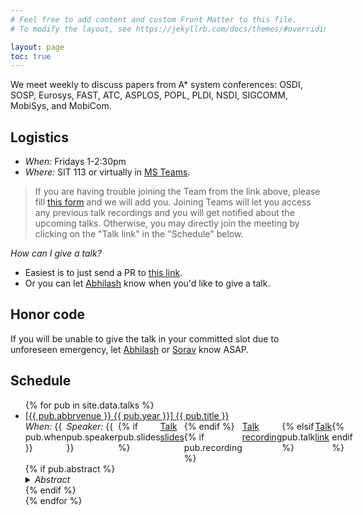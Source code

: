 ```yaml
---
# Feel free to add content and custom Front Matter to this file.
# To modify the layout, see https://jekyllrb.com/docs/themes/#overriding-theme-defaults

layout: page
toc: true
---
```

We meet weekly to discuss papers from A\* system conferences: OSDI, SOSP,
Eurosys, FAST, ATC, ASPLOS, POPL, PLDI, NSDI, SIGCOMM, MobiSys, and MobiCom.

## Logistics

* *When:* Fridays 1-2:30pm
* *Where:* SIT 113 or virtually in [MS Teams](https://teams.microsoft.com/l/team/19%3aRCfaq891_efLuFCzx8w4qEjO4sFxH6d_7rQvBkWUwgc1%40thread.tacv2/conversations?groupId=7329f207-f51b-439c-90b2-36896cc7eeaa&tenantId=624d5c4b-45c5-4122-8cd0-44f0f84e945d).

> If you are having trouble joining the Team from the link above, please fill
[this form](https://forms.gle/Pv17nNVFrSaHPL2t6) and we will add you. Joining
Teams will let you access any previous talk recordings and you will get notified
about the upcoming talks. Otherwise, you may directly join the meeting by
clicking on the "Talk link" in the "Schedule" below.

*How can I give a talk?* 
* Easiest is to just send a PR to [this link](https://github.com/systems-rg/systems-rg.github.io).
* Or you can let [Abhilash](mailto:ajindal@cse.iitd.ac.in) know when you'd like to give a talk.

## Honor code
If you will be unable to give the talk in your committed slot due to unforeseen
emergency, let [Abhilash](mailto:ajindal@cse.iitd.ac.in) or
[Sorav](mailto:sbansal@iitd.ac.in) know ASAP.

## Schedule
<ul>
{% for pub in site.data.talks %}
<li>
	<a href="{{ pub.url }}" target="_blank">[{{ pub.abbrvenue }} {{ pub.year }}] {{ pub.title }}</a>
	<br/>
	<div style="justify-content: space-between; display: flex">
		<span> <i>When:</i> {{ pub.when }}</span>
		<span> <i>Speaker:</i> {{ pub.speaker }} </span> 
		{% if pub.slides %}
			<span> <a href="{{ pub.slides }}" target="_blank">Talk slides</a> </span>
		{% endif %}
		{% if pub.recording %}
			<span> <a href="{{ pub.recording }}" target="_blank">Talk recording</a> </span>
		{% elsif pub.talk %}
			<span> <a href="{{ pub.talk }}" target="_blank">Talk link</a> </span>
		{% endif %}
	</div>
	{% if pub.abstract %}
		<details>
			<summary><i>Abstract</i></summary>
			{{ pub.abstract }}
		</details>
	{% endif %}
	<br>
</li>
{% endfor %}
</ul>
